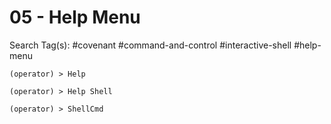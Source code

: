 # 05 - Help Menu

Search Tag(s): #covenant #command-and-control #interactive-shell #help-menu

`(operator) > Help`

`(operator) > Help Shell`

`(operator) > ShellCmd`